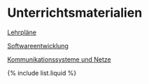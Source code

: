 # Unterrichtsmaterialien

[Lehrpläne](https://www.ris.bka.gv.at/Dokumente/Bundesnormen/NOR40234867/NOR40234867.pdf) 

[Softwareentwicklung](https://eneukirchner.github.io/Softwareentwicklung/)

[Kommunikationssysteme und Netze](https://eneukirchner.github.io/Kommunikationssysteme_und_Netze/)

{% include list.liquid %}



